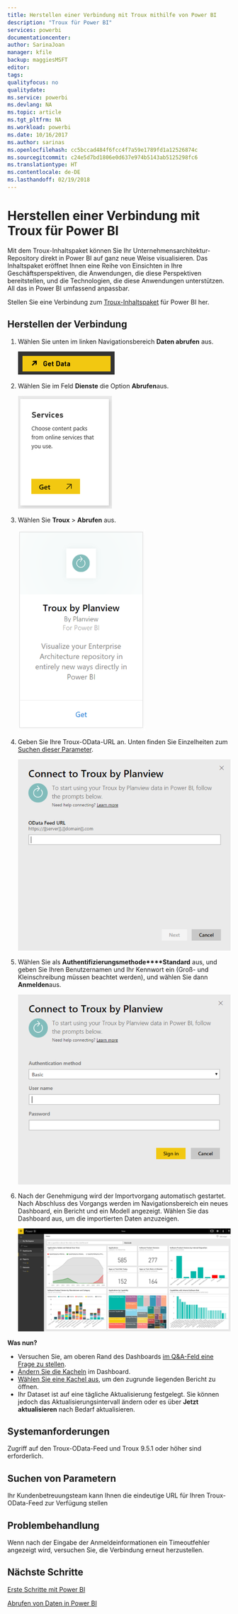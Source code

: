 ```yaml
---
title: Herstellen einer Verbindung mit Troux mithilfe von Power BI
description: "Troux für Power BI"
services: powerbi
documentationcenter: 
author: SarinaJoan
manager: kfile
backup: maggiesMSFT
editor: 
tags: 
qualityfocus: no
qualitydate: 
ms.service: powerbi
ms.devlang: NA
ms.topic: article
ms.tgt_pltfrm: NA
ms.workload: powerbi
ms.date: 10/16/2017
ms.author: sarinas
ms.openlocfilehash: cc5bccad484f6fcc4f7a59e1789fd1a12526874c
ms.sourcegitcommit: c24e5d7bd1806e0d637e974b5143ab5125298fc6
ms.translationtype: HT
ms.contentlocale: de-DE
ms.lasthandoff: 02/19/2018
---
```

# <a name="connect-to-troux-for-power-bi"></a>Herstellen einer Verbindung mit Troux für Power BI
Mit dem Troux-Inhaltspaket können Sie Ihr Unternehmensarchitektur-Repository direkt in Power BI auf ganz neue Weise visualisieren. Das Inhaltspaket eröffnet Ihnen eine Reihe von Einsichten in Ihre Geschäftsperspektiven, die Anwendungen, die diese Perspektiven bereitstellen, und die Technologien, die diese Anwendungen unterstützen. All das in Power BI umfassend anpassbar.

Stellen Sie eine Verbindung zum [Troux-Inhaltspaket](https://app.powerbi.com/getdata/services/troux) für Power BI her.

## <a name="how-to-connect"></a>Herstellen der Verbindung
1. Wählen Sie unten im linken Navigationsbereich **Daten abrufen** aus.
   
   ![](media/service-connect-to-troux/getdata.png)
2. Wählen Sie im Feld **Dienste** die Option **Abrufen**aus.
   
   ![](media/service-connect-to-troux/services.png)
3. Wählen Sie **Troux** \> **Abrufen** aus.
   
   ![](media/service-connect-to-troux/troux.png)
4. Geben Sie Ihre Troux-OData-URL an. Unten finden Sie Einzelheiten zum [Suchen dieser Parameter](#FindingParams).
   
   ![](media/service-connect-to-troux/params.png)
5. Wählen Sie als **Authentifizierungsmethode****Standard** aus, und geben Sie Ihren Benutzernamen und Ihr Kennwort ein (Groß- und Kleinschreibung müssen beachtet werden), und wählen Sie dann **Anmelden**aus.
   
    ![](media/service-connect-to-troux/creds.png)
6. Nach der Genehmigung wird der Importvorgang automatisch gestartet. Nach Abschluss des Vorgangs werden im Navigationsbereich ein neues Dashboard, ein Bericht und ein Modell angezeigt. Wählen Sie das Dashboard aus, um die importierten Daten anzuzeigen.
   
     ![](media/service-connect-to-troux/dashboard.png)

**Was nun?**

* Versuchen Sie, am oberen Rand des Dashboards [im Q&A-Feld eine Frage zu stellen](power-bi-q-and-a.md).
* [Ändern Sie die Kacheln](service-dashboard-edit-tile.md) im Dashboard.
* [Wählen Sie eine Kachel aus](service-dashboard-tiles.md), um den zugrunde liegenden Bericht zu öffnen.
* Ihr Dataset ist auf eine tägliche Aktualisierung festgelegt. Sie können jedoch das Aktualisierungsintervall ändern oder es über **Jetzt aktualisieren** nach Bedarf aktualisieren.

## <a name="system-requirements"></a>Systemanforderungen
Zugriff auf den Troux-OData-Feed und Troux 9.5.1 oder höher sind erforderlich.

<a name="FindingParams"></a>

## <a name="finding-parameters"></a>Suchen von Parametern
Ihr Kundenbetreuungsteam kann Ihnen die eindeutige URL für Ihren Troux-OData-Feed zur Verfügung stellen

## <a name="troubleshooting"></a>Problembehandlung
Wenn nach der Eingabe der Anmeldeinformationen ein Timeoutfehler angezeigt wird, versuchen Sie, die Verbindung erneut herzustellen.

## <a name="next-steps"></a>Nächste Schritte
[Erste Schritte mit Power BI](service-get-started.md)

[Abrufen von Daten in Power BI](service-get-data.md)

